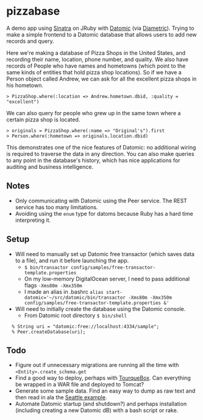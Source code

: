 pizzabase
=========

A demo app using [Sinatra](http://www.sinatrarb.com/) on JRuby with [Datomic](www.datomic.com) (via [Diametric](https://github.com/relevance/diametric)).
Trying to make a simple frontend to a Datomic database that allows users to add new records and query.

Here we're making a database of Pizza Shops in the United States, and recording their name, location, phone number, and quality. We also have records of People who have names and hometowns (which point to the same kinds of entities that hold pizza shop locations).
So if we have a Person object called Andrew, we can ask for all the excellent pizza shops in his hometown.
```
> PizzaShop.where(:location => Andrew.hometown.dbid, :quality = "excellent")
```

We can also query for people who grew up in the same town where a certain pizza shop is located.
```
> originals = PizzaShop.where(:name => "Original's").first
> Person.where(:hometown => originals.location.dbid)
```

This demonstrates one of the nice features of Datomic: no additional wiring is required to traverse the data in any direction. You can also make queries to any point in the database's history, which has nice applications for auditing and business intelligence.

Notes
-----
* Only communicating with Datomic using the Peer service. The REST service has too many limitations.
* Avoiding using the ```enum``` type for datoms because Ruby has a hard time interpreting it.

Setup
-----
* Will need to manually set up Datomic free transactor (which saves data to a file), and run it before launching the app.
  * ```$ bin/transactor config/samples/free-transactor-template.properties```
  * On my low-memory DigitalOcean server, I need to pass additional flags ```-Xms80m -Xmx350m```
  * I made an alias in .bashrc ```alias start-datomic='~/src/datomic/bin/transactor -Xms80m -Xmx350m config/samples/free-transactor-template.properties &'```
* Will need to initially create the database using the Datomic console.
  * From Datomic root directory ```$ bin/shell```
```
  % String uri = "datomic:free://localhost:4334/sample";
  % Peer.createDatabase(uri);
```

Todo
----
* Figure out if unnecessary migrations are running all the time with ```<Entity>.create_schema.get```
* Find a good way to deploy, perhaps with [TourqueBox](http://recipes.sinatrarb.com/p/deployment/jruby#label-Deployment+with+TorqueBox). Can everything be wrapped in a WAR file and deployed to Tomcat?
* Generate some sample data. Find an easy way to dump as raw text and then read in ala the [Seattle example](https://github.com/relevance/diametric/wiki/Seattle-Example).
* Automate Datomic startup (and shutdown?) and perhaps installation (including creating a new Datomic dB) with a bash script or rake.
